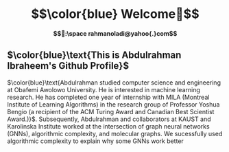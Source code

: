 # $$\color{blue} Welcome👋$$ 
#### $$📧:\space rahmanoladi@yahoo{.}com$$
## $\color{blue}\text{This is Abdulrahman Ibraheem's Github Profile}$  
$\color{blue}\text{Abdulrahman studied computer science and engineering at Obafemi Awolowo University. He is interested in machine learning research. He has completed one year of internship with MILA (Montreal Institute of Learning Algorithms) in the research group of Professor Yoshua Bengio (a recipient of the ACM Turing Award and Canadian Best Scientist Award.)}$. Subsequently, Abdulrahman and collaborators at KAUST and Karolinska Institute worked at the intersection of graph neural networks (GNNs), algorithmic complexity, and  molecular graphs. We sucessfully used algorithmic complexity to explain why some GNNs work better 

  
<!--
**rahmanoladi/rahmanoladi** is a ✨ _special_ ✨ repository because its `README.md` (this file) appears on your GitHub profile.

Here are some ideas to get you started:

- 🔭 I’m currently working on ...
- 🌱 I’m currently learning ...
- 👯 I’m looking to collaborate on ...
- 🤔 I’m looking for help with ...
- 💬 Ask me about ...
- 📫 How to reach me: ...
- 😄 Pronouns: ...
- ⚡ Fun fact: ...
-->
